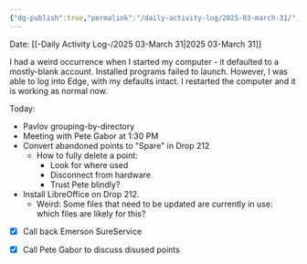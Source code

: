 ```yaml
---
{"dg-publish":true,"permalink":"/daily-activity-log/2025-03-march-31/","noteIcon":"","created":"2025-07-07T14:23:43.250-05:00"}
---
```


Date: [[-Daily Activity Log-/2025 03-March 31\|2025 03-March 31]]

I had a weird occurrence when I started my computer - it defaulted to a mostly-blank account. Installed programs failed to launch. However, I was able to log into Edge, with my defaults intact.
I restarted the computer and it is working as normal now.

Today:
- Pavlov grouping-by-directory
- Meeting with Pete Gabor at 1:30 PM
- Convert abandoned points to "Spare" in Drop 212
	- How to fully delete a point:
		- Look for where used
		- Disconnect from hardware
		- Trust Pete blindly?
- Install LibreOffice on Drop 212.
	- Weird: Some files that need to be updated are currently in use: which files are likely for this?


- [x] Call back Emerson SureService
- [x] Call Pete Gabor to discuss disused points


